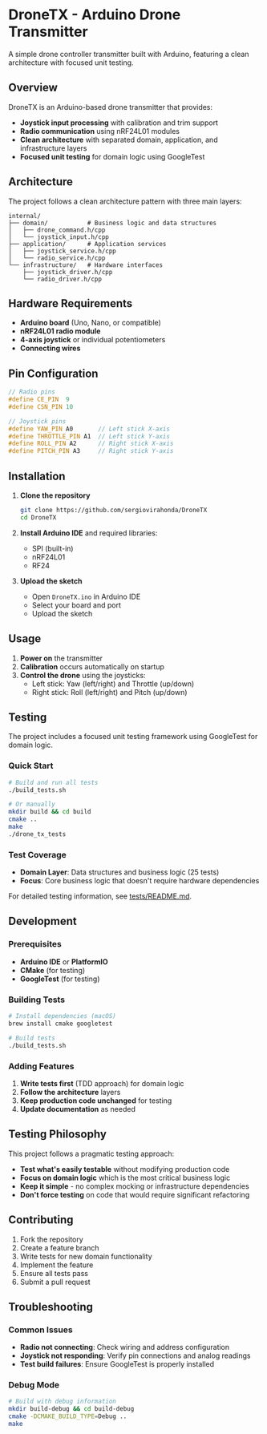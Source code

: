 # DroneTX - Arduino Drone Transmitter

A simple drone controller transmitter built with Arduino, featuring a clean architecture with focused unit testing.

## Overview

DroneTX is an Arduino-based drone transmitter that provides:
- **Joystick input processing** with calibration and trim support
- **Radio communication** using nRF24L01 modules
- **Clean architecture** with separated domain, application, and infrastructure layers
- **Focused unit testing** for domain logic using GoogleTest

## Architecture

The project follows a clean architecture pattern with three main layers:

```
internal/
├── domain/           # Business logic and data structures
│   ├── drone_command.h/cpp
│   └── joystick_input.h/cpp
├── application/      # Application services
│   ├── joystick_service.h/cpp
│   └── radio_service.h/cpp
└── infrastructure/   # Hardware interfaces
    ├── joystick_driver.h/cpp
    └── radio_driver.h/cpp
```

## Hardware Requirements

- **Arduino board** (Uno, Nano, or compatible)
- **nRF24L01 radio module**
- **4-axis joystick** or individual potentiometers
- **Connecting wires**

## Pin Configuration

```cpp
// Radio pins
#define CE_PIN  9
#define CSN_PIN 10

// Joystick pins
#define YAW_PIN A0       // Left stick X-axis
#define THROTTLE_PIN A1  // Left stick Y-axis
#define ROLL_PIN A2      // Right stick X-axis
#define PITCH_PIN A3     // Right stick Y-axis
```

## Installation

1. **Clone the repository**
   ```bash
   git clone https://github.com/sergiovirahonda/DroneTX
   cd DroneTX
   ```

2. **Install Arduino IDE** and required libraries:
   - SPI (built-in)
   - nRF24L01
   - RF24

3. **Upload the sketch**
   - Open `DroneTX.ino` in Arduino IDE
   - Select your board and port
   - Upload the sketch

## Usage

1. **Power on** the transmitter
2. **Calibration** occurs automatically on startup
3. **Control the drone** using the joysticks:
   - Left stick: Yaw (left/right) and Throttle (up/down)
   - Right stick: Roll (left/right) and Pitch (up/down)

## Testing

The project includes a focused unit testing framework using GoogleTest for domain logic.

### Quick Start
```bash
# Build and run all tests
./build_tests.sh

# Or manually
mkdir build && cd build
cmake ..
make
./drone_tx_tests
```

### Test Coverage
- **Domain Layer**: Data structures and business logic (25 tests)
- **Focus**: Core business logic that doesn't require hardware dependencies

For detailed testing information, see [tests/README.md](tests/README.md).

## Development

### Prerequisites
- **Arduino IDE** or **PlatformIO**
- **CMake** (for testing)
- **GoogleTest** (for testing)

### Building Tests
```bash
# Install dependencies (macOS)
brew install cmake googletest

# Build tests
./build_tests.sh
```

### Adding Features
1. **Write tests first** (TDD approach) for domain logic
2. **Follow the architecture** layers
3. **Keep production code unchanged** for testing
4. **Update documentation** as needed

## Testing Philosophy

This project follows a pragmatic testing approach:
- **Test what's easily testable** without modifying production code
- **Focus on domain logic** which is the most critical business logic
- **Keep it simple** - no complex mocking or infrastructure dependencies
- **Don't force testing** on code that would require significant refactoring

## Contributing

1. Fork the repository
2. Create a feature branch
3. Write tests for new domain functionality
4. Implement the feature
5. Ensure all tests pass
6. Submit a pull request

## Troubleshooting

### Common Issues
- **Radio not connecting**: Check wiring and address configuration
- **Joystick not responding**: Verify pin connections and analog readings
- **Test build failures**: Ensure GoogleTest is properly installed

### Debug Mode
```bash
# Build with debug information
mkdir build-debug && cd build-debug
cmake -DCMAKE_BUILD_TYPE=Debug ..
make
```
